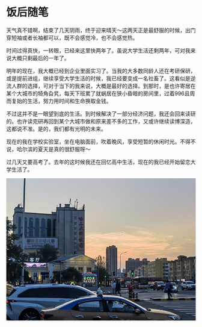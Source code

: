 # 饭后随笔

天气真不错啊，结束了几天阴雨，终于迎来晴天～这两天正是最舒服的时候，出门穿短袖或者长袖都可以，既不会感觉冷，也不会感觉热。

时间过得真快，一转眼，已经来这里快两年了。虽说大学生活还剩两年，可对我来说大概只剩最后的一年了。

明年的现在，我大概已经到企业里面实习了。当我的大多数同龄人还在考研保研，或是提前进组，继续享受大学生活的时候，我已经要变成一名社畜了。这看似是逆流人群的选择，可对于当下的我来说，大概是最好的选择。到那时，是也许寄居在某个大城市的犄角旮旯，每天下班累了就蜗居在狭小昏暗的房间里，过着996且周而复始的生活，努力用时间和生命换取金钱。

不过这并不是一眼望到底的生活。到时候解决了一部分经济问题，我还会回来读研的。也许读完研再回到某个大城市做和原来差不多的工作，又或许继续读博深造，这都说不准。是的，我们都有光明的未来。

现在的我在学校实验室，坐在电脑面前，吹着晚风，享受短暂的休闲时光。不得不说，哈尔滨的夏天是真的很舒服呀～

过几天又要高考了。去年的这时候我还在回忆高中生活，现在的我已经开始留恋大学生活了。

![1717505821294](image/饭后随笔/1717505821294.png)
